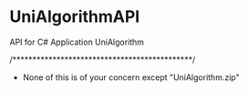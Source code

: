 # UniAlgorithmAPI
API for C# Application UniAlgorithm

/*********************************************/
- None of this is of your concern except "UniAlgorithm.zip" 
